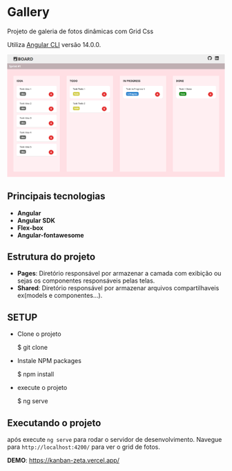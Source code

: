 # Gallery

Projeto de galeria de fotos dinâmicas com Grid Css

Utiliza [Angular CLI](https://github.com/angular/angular-cli) versão 14.0.0.

<img src="/src/assets/img/board.png" alt="gallery"/>

## Principais tecnologias

- **Angular**
- **Angular SDK**
- **Flex-box**
- **Angular-fontawesome** 

## Estrutura do projeto

- **Pages**: Diretório responsável por armazenar a camada com exibição ou sejas os componentes responsáveis pelas telas.
- **Shared**: Diretório responsável por armazenar arquivos compartilhaveis ex(models e componentes...).

## SETUP

- Clone o projeto

  $ git clone <url>


- Instale NPM packages

  $ npm install


- execute o projeto 

  $ ng serve
## Executando o projeto

após execute `ng serve` para rodar o servidor de desenvolvimento. Navegue para `http://localhost:4200/` para ver o grid de fotos.

**DEMO**: https://kanban-zeta.vercel.app/

